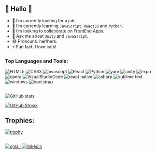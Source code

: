 ## :jack_o_lantern: Hello :jack_o_lantern:

- 🔭 I’m currently looking for a job.
- 🌱 I’m currently learning `JavaScript`, `ReactJS` and `Python`.
- 👯 I’m looking to collaborate on FrontEnd Apps.
- 💬 Ask me about `Unity` and `JavaScript`.
- 😄 Pronouns: her/hers.
- ⚡ Fun fact: I love cats!

### Top Languages and Tools:
![HTML5](https://img.shields.io/badge/HTML5-E34F26?style=for-the-badge&logo=html5&logoColor=white) ![CSS3](https://img.shields.io/badge/CSS3-1572B6?style=for-the-badge&logo=css3&logoColor=white
) ![javascript](https://img.shields.io/badge/JavaScript-F7DF1E?style=for-the-badge&logo=javascript&logoColor=black) ![React](https://img.shields.io/badge/React-20232A?style=for-the-badge&logo=react&logoColor=61DAFB) ![Python](https://img.shields.io/badge/Python-3776AB?style=for-the-badge&logo=python&logoColor=white)
 ![yarn](https://img.shields.io/badge/Yarn-2C8EBB?style=for-the-badge&logo=yarn&logoColor=white
) ![unity](https://img.shields.io/badge/Unity-100000?style=for-the-badge&logo=unity&logoColor=white
) ![expo](https://img.shields.io/badge/Expo-1B1F23?style=for-the-badge&logo=expo&logoColor=white
) ![opera](https://img.shields.io/badge/Opera-FF1B2D?style=for-the-badge&logo=Opera&logoColor=white
) ![VisualStudioCode](https://img.shields.io/badge/Visual_Studio_Code-0078D4?style=for-the-badge&logo=visual%20studio%20code&logoColor=white
)
  ![react native](https://img.shields.io/badge/React_Native-20232A?style=for-the-badge&logo=react&logoColor=61DAFB
) ![csharp](https://img.shields.io/badge/C%23-239120?style=for-the-badge&logo=c-sharp&logoColor=white
) ![sublime text](https://img.shields.io/badge/sublime_text-%23575757.svg?&style=for-the-badge&logo=sublime-text&logoColor=important
) ![windows](https://img.shields.io/badge/Windows-0078D6?style=for-the-badge&logo=windows&logoColor=white) ![bootstrap](https://img.shields.io/badge/Bootstrap-563D7C?style=for-the-badge&logo=bootstrap&logoColor=white)

##


![GitHub stats](https://github-readme-stats.vercel.app/api?username=MarcelyMelo&show_icons=true&theme=github_dark)
<!-- [![Top Langs](https://github-readme-stats.vercel.app/api/top-langs/?username=MarcelyMelo&layout=compact&theme=github_dark)](https://github.com/MarcelyMelo/github-readme-stats) -->
[![GitHub Streak](https://github-readme-streak-stats.herokuapp.com/?user=MarcelyMelo&theme=github-dark)](https://git.io/streak-stats)
## Trophies:
[![trophy](https://github-profile-trophy.vercel.app/?username=MarcelyMelo&theme=darkhub)](https://github.com/MarcelyMelo/github-profile-trophy)

##

<a href="mailto:marcelyjfmelo@gmail.com">![gmail](https://img.shields.io/badge/Gmail-D14836?style=for-the-badge&logo=gmail&logoColor=white)</a>
<a href="https://www.linkedin.com/in/marcelymelo/">![linkedin](https://img.shields.io/badge/LinkedIn-0077B5?style=for-the-badge&logo=linkedin&logoColor=white)</a>
